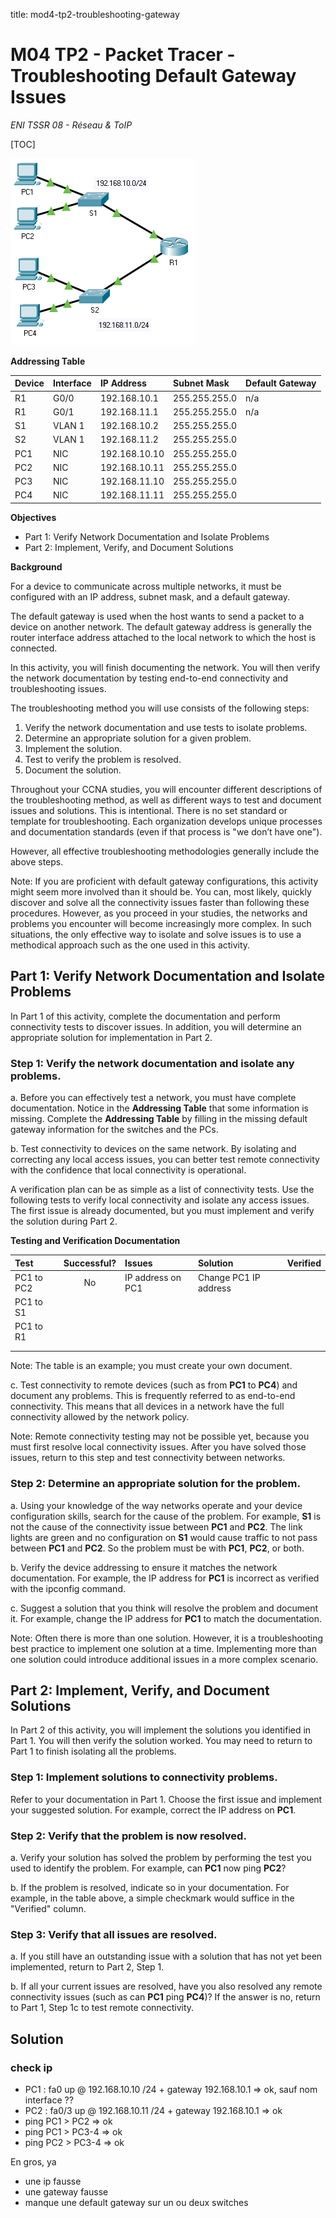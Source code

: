 title: mod4-tp2-troubleshooting-gateway

# M04 TP2 - Packet Tracer - Troubleshooting Default Gateway Issues
*ENI TSSR 08 - Réseau & ToIP*

[TOC]

![mod4-tp2-troubleshooting-gateway](./mod4-tp2-troubleshooting-gateway.png)


**Addressing Table**

| Device | Interface | IP Address    | Subnet Mask   | Default Gateway |
|:-------|:----------|:--------------|:--------------|:----------------|
| R1     | G0/0      | 192.168.10.1  | 255.255.255.0 | n/a             | 
| R1     | G0/1      | 192.168.11.1  | 255.255.255.0 | n/a             | 
| S1     | VLAN 1    | 192.168.10.2  | 255.255.255.0 |                 | 
| S2     | VLAN 1    | 192.168.11.2  | 255.255.255.0 |                 |
| PC1    | NIC       | 192.168.10.10 | 255.255.255.0 |                 |
| PC2    | NIC       | 192.168.10.11 | 255.255.255.0 |                 |
| PC3    | NIC       | 192.168.11.10 | 255.255.255.0 |                 |
| PC4    | NIC       | 192.168.11.11 | 255.255.255.0 |                 |

**Objectives**

- Part 1: Verify Network Documentation and Isolate Problems
- Part 2: Implement, Verify, and Document Solutions

**Background**

For a device to communicate across multiple networks, it must be configured with an IP address, subnet mask, and a default gateway. 

The default gateway is used when the host wants to send a packet to a device on another network. 
The default gateway address is generally the router interface address attached to the local network to which the host is connected. 

In this activity, you will finish documenting the network.
You will then verify the network documentation by testing end-to-end connectivity and troubleshooting issues. 

The troubleshooting method you will use consists of the following steps:

1) Verify the network documentation and use tests to isolate problems.
2) Determine an appropriate solution for a given problem.
3) Implement the solution.
4) Test to verify the problem is resolved.
5) Document the solution.

Throughout your CCNA studies, you will encounter different descriptions of the troubleshooting method, as well as different ways to test and document issues and solutions. This is intentional. There is no set standard or template for troubleshooting. Each organization develops unique processes and documentation standards (even if that process is "we don’t have one"). 

However, all effective troubleshooting methodologies generally include the above steps.

Note: If you are proficient with default gateway configurations, this activity might seem more involved than it should be. You can, most likely, quickly discover and solve all the connectivity issues faster than following these procedures. However, as you proceed in your studies, the networks and problems you encounter will become increasingly more complex.
In such situations, the only effective way to isolate and solve issues is to use a methodical approach such as the one used in this activity.

## Part 1: Verify Network Documentation and Isolate Problems

In Part 1 of this activity, complete the documentation and perform connectivity tests to discover issues. In addition, you will determine an appropriate solution for implementation in Part 2.

### Step 1: Verify the network documentation and isolate any problems.

a. Before you can effectively test a network, you must have complete documentation. Notice in the **Addressing Table** that some information is missing. Complete the **Addressing Table** by filling in the missing default gateway information for the switches and the PCs.

b. Test connectivity to devices on the same network. By isolating and correcting any local access issues, you can better test remote connectivity with the confidence that local connectivity is operational.

A verification plan can be as simple as a list of connectivity tests. Use the following tests to verify local connectivity and isolate any access issues. The first issue is already documented, but you must implement and verify the solution during Part 2.

**Testing and Verification Documentation**

| Test | Successful? | Issues | Solution | Verified | 
|:-----|:-----------:|:-------|:---------|:---------|
| PC1 to PC2 | No | IP address on PC1 | Change PC1 IP address | |
| PC1 to S1  |    | | | |
| PC1 to R1  |    | | | |
|            |    | | | |
|            |    | | | |


Note: The table is an example; you must create your own document. 

c. Test connectivity to remote devices (such as from **PC1** to **PC4**) and document any problems. This is frequently referred to as end-to-end connectivity. This means that all devices in a network have the full connectivity allowed by the network policy.

Note: Remote connectivity testing may not be possible yet, because you must first resolve local connectivity issues. After you have solved those issues, return to this step and test connectivity between networks.

### Step 2: Determine an appropriate solution for the problem.

a. Using your knowledge of the way networks operate and your device configuration skills, search for the cause of the problem. For example, **S1** is not the cause of the connectivity issue between **PC1** and **PC2**. The link lights are green and no configuration on **S1** would cause traffic to not pass between **PC1** and **PC2**. So the problem must be with **PC1**, **PC2**, or both.

b. Verify the device addressing to ensure it matches the network documentation. For example, the IP address for **PC1** is incorrect as verified with the ipconfig command.

c. Suggest a solution that you think will resolve the problem and document it. For example, change the IP address for **PC1** to match the documentation.

Note: Often there is more than one solution. However, it is a troubleshooting best practice to implement one solution at a time. Implementing more than one solution could introduce additional issues in a more complex scenario.

## Part 2: Implement, Verify, and Document Solutions

In Part 2 of this activity, you will implement the solutions you identified in Part 1. You will then verify the solution worked. You may need to return to Part 1 to finish isolating all the problems.

### Step 1: Implement solutions to connectivity problems.

Refer to your documentation in Part 1. Choose the first issue and implement your suggested solution. For example, correct the IP address on **PC1**.

### Step 2: Verify that the problem is now resolved.

a. Verify your solution has solved the problem by performing the test you used to identify the problem. For example, can **PC1** now ping **PC2**?

b. If the problem is resolved, indicate so in your documentation. For example, in the table above, a simple checkmark would suffice in the "Verified" column.

### Step 3: Verify that all issues are resolved.

a. If you still have an outstanding issue with a solution that has not yet been implemented, return to Part 2, Step 1.

b. If all your current issues are resolved, have you also resolved any remote connectivity issues (such as can **PC1** ping **PC4**)? If the answer is no, return to Part 1, Step 1c to test remote connectivity.


## Solution
### check ip

- PC1 : fa0 up @ 192.168.10.10 /24 + gateway 192.168.10.1 => ok, sauf nom interface ??
- PC2 : fa0/3 up @ 192.168.10.11 /24 + gateway 192.168.10.1 => ok 
- ping PC1 > PC2 => ok
- ping PC1 > PC3-4 => ok
- ping PC2 > PC3-4 => ok


En gros, ya 

- une ip fausse
- une gateway fausse
- manque une default gateway sur un ou deux switches 


 
<link rel="stylesheet" href="../.ressources/css/style.css">
 